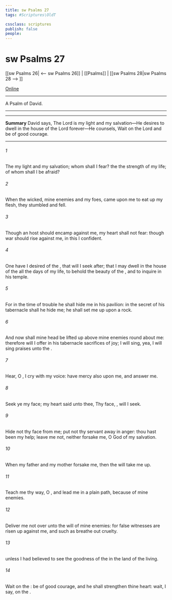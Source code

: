 ```yaml
---
title: sw Psalms 27
tags: #Scriptures\OldT

cssclass: scriptures
publish: false
people:
---
```


# sw Psalms 27
[[sw Psalms 26| <-- sw Psalms 26]] | [[Psalms]] | [[sw Psalms 28|sw Psalms 28 --> ]]

[Online](https://churchofjesuschrist.org/study/scriptures/ot/ps/27?lang=eng)

---
A Psalm of David.

---

---
__Summary__
David says, The Lord is my light and my salvation—He desires to dwell in the house of the Lord forever—He counsels, Wait on the Lord and be of good courage.

---
###### 1 
The   my light and my salvation; whom shall I fear? the   the strength of my life; of whom shall I be afraid?

###### 2 
When the wicked,  mine enemies and my foes, came upon me to eat up my flesh, they stumbled and fell.

###### 3 
Though an host should encamp against me, my heart shall not fear: though war should rise against me, in this  I  confident.

###### 4 
One  have I desired of the , that will I seek after; that I may dwell in the house of the  all the days of my life, to behold the beauty of the , and to inquire in his temple.

###### 5 
For in the time of trouble he shall hide me in his pavilion: in the secret of his tabernacle shall he hide me; he shall set me up upon a rock.

###### 6 
And now shall mine head be lifted up above mine enemies round about me: therefore will I offer in his tabernacle sacrifices of joy; I will sing, yea, I will sing praises unto the .

###### 7 
Hear, O ,  I cry with my voice: have mercy also upon me, and answer me.

###### 8 
 Seek ye my face; my heart said unto thee, Thy face, , will I seek.

###### 9 
Hide not thy face  from me; put not thy servant away in anger: thou hast been my help; leave me not, neither forsake me, O God of my salvation.

###### 10 
When my father and my mother forsake me, then the  will take me up.

###### 11 
Teach me thy way, O , and lead me in a plain path, because of mine enemies.

###### 12 
Deliver me not over unto the will of mine enemies: for false witnesses are risen up against me, and such as breathe out cruelty.

###### 13 
 unless I had believed to see the goodness of the  in the land of the living.

###### 14 
Wait on the : be of good courage, and he shall strengthen thine heart: wait, I say, on the .


